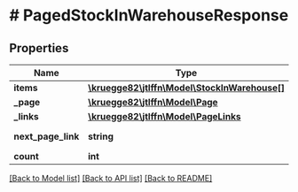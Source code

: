 # # PagedStockInWarehouseResponse

## Properties

Name | Type | Description | Notes
------------ | ------------- | ------------- | -------------
**items** | [**\kruegge82\jtlffn\Model\StockInWarehouse[]**](StockInWarehouse.md) |  | [optional]
**_page** | [**\kruegge82\jtlffn\Model\Page**](Page.md) |  |
**_links** | [**\kruegge82\jtlffn\Model\PageLinks**](PageLinks.md) |  | [optional]
**next_page_link** | **string** |  | [optional] [readonly]
**count** | **int** |  |

[[Back to Model list]](../../README.md#models) [[Back to API list]](../../README.md#endpoints) [[Back to README]](../../README.md)
